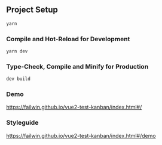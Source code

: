 ## Project Setup

```sh
yarn
```

### Compile and Hot-Reload for Development

```sh
yarn dev
```

### Type-Check, Compile and Minify for Production

```sh
dev build
```

### Demo
https://failwin.github.io/vue2-test-kanban/index.html#/

### Styleguide
https://failwin.github.io/vue2-test-kanban/index.html#/demo

